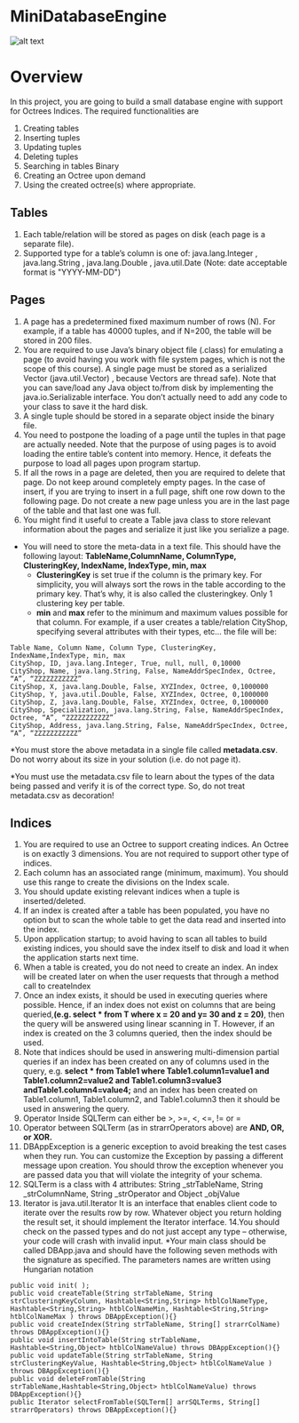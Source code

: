 # MiniDatabaseEngine
![alt text](https://docs-assets.developer.apple.com/published/183088f967/octree_2x_d5ec086e-6563-4f2b-99a2-4e1762919c72.png)
# Overview
In this project, you are going to build a small database engine with support for Octrees Indices. 
The required functionalities are 
1. Creating tables 
2. Inserting tuples 
3. Updating tuples
4. Deleting tuples 
5. Searching in tables Binary
6. Creating an Octree upon demand 
7. Using the created octree(s) where appropriate.

## Tables
1. Each table/relation will be stored as pages on disk (each page is a separate file). 
2. Supported type for a table’s column is one of: java.lang.Integer , java.lang.String , 
java.lang.Double , java.util.Date (Note: date acceptable format is "YYYY-MM-DD")
## Pages
1. A page has a predetermined fixed maximum number of rows (N). For example, if a 
table has 40000 tuples, and if N=200, the table will be stored in 200 files. 
2. You are required to use Java’s binary object file (.class) for emulating a page (to avoid 
having you work with file system pages, which is not the scope of this course). A single 
page must be stored as a serialized Vector (java.util.Vector) , because Vectors are thread 
safe). Note that you can save/load any Java object to/from disk by implementing the 
java.io.Serializable interface. You don’t actually need to add any code to your class to 
save it the hard disk.
3. A single tuple should be stored in a separate object inside the binary file. 
4. You need to postpone the loading of a page until the tuples in that page are actually 
needed. Note that the purpose of using pages is to avoid loading the entire table’s content 
into memory. Hence, it defeats the purpose to load all pages upon program startup. 
5. If all the rows in a page are deleted, then you are required to delete that page. Do not 
keep around completely empty pages. In the case of insert, if you are trying to insert in a 
full page, shift one row down to the following page. Do not create a new page unless you 
are in the last page of the table and that last one was full. 
6. You might find it useful to create a Table java class to store relevant information about 
the pages and serialize it just like you serialize a page.



* You will need to store the meta-data in a text file. This should have the following 
layout: 
**TableName,ColumnName, ColumnType, ClusteringKey, IndexName, IndexType, min, max**
  * **ClusteringKey** is set true if the column is the primary key. For simplicity, you will 
always sort the rows in the table according to the primary key. That’s why, it is also 
called the clusteringkey. Only 1 clustering key per table. 
  * **min** and **max** refer to the minimum and maximum values possible for that column. 
For example, if a user creates a table/relation CityShop, specifying several attributes 
with their types, etc… the file will be:

```
Table Name, Column Name, Column Type, ClusteringKey, IndexName,IndexType, min, max 
CityShop, ID, java.lang.Integer, True, null, null, 0,10000 
CityShop, Name, java.lang.String, False, NameAddrSpecIndex, Octree, “A”, “ZZZZZZZZZZZ” 
CityShop, X, java.lang.Double, False, XYZIndex, Octree, 0,1000000 
CityShop, Y, java.util.Double, False, XYZIndex, Octree, 0,1000000 
CityShop, Z, java.lang.Double, False, XYZIndex, Octree, 0,1000000 
CityShop, Specialization, java.lang.String, False, NameAddrSpecIndex, Octree, “A”, “ZZZZZZZZZZZ” 
CityShop, Address, java.lang.String, False, NameAddrSpecIndex, Octree, “A”, “ZZZZZZZZZZZ”
```
*You must store the above metadata in a single file called **metadata.csv**. Do not worry 
about its size in your solution (i.e. do not page it). 

*You must use the metadata.csv file to learn about the types of the data being passed 
and verify it is of the correct type. So, do not treat metadata.csv as decoration!

## Indices
1. You are required to use an Octree to support creating indices. An Octree is on exactly 3 dimensions. You are not required to support other type of indices.
2. Each column has an associated range (minimum, maximum). You should use this range to create the divisions on the Index scale.
3.  You should update existing relevant indices when a tuple is inserted/deleted. 
4.  If an index is created after a table has been populated, you have no option but to scan the whole table to get the data read and inserted into the index.
5.  Upon application startup; to avoid having to scan all tables to build existing indices, you should save the index itself to disk and load it when the application starts next time.
6.  When a table is created, you do not need to create an index. An index will be created later on when the user requests that through a method call to createIndex
7.  Once an index exists, it should be used in executing queries where possible. Hence, if an index does not exist on columns that are being queried,**(e.g. select * from T where x = 20 and y= 30 and z = 20)**, then the query will be answered using linear scanning in T. However, if an index is created on the 3 columns queried, then the index should be used.
8. Note that indices should be used in answering multi-dimension partial queries if an index has been created on any of columns used in the query, e.g. **select * from Table1 where Table1.column1=value1 and Table1.column2=value2 and Table1.column3=value3 andTable1.column4=value4;** and an index has been created on Table1.column1, Table1.column2, and Table1.column3 then it should be used in answering the query.
9. Operator Inside SQLTerm can either be >, >=, <, <=, != or = 
10. Operator between SQLTerm (as in strarrOperators above) are **AND, OR, or XOR.**
11. DBAppException is a generic exception to avoid breaking the test cases when they run. You can customize the Exception by passing a different message upon creation. You should throw the exception whenever you are passed data you that will violate the integrity of your schema. 
12. SQLTerm is a class with 4 attributes: String _strTableName, String _strColumnName, String _strOperator and Object _objValue
13. Iterator is java.util.Iterator It is an interface that enables client code to iterate over the results row by row. Whatever object you return holding the result set, it should implement the Iterator interface.
14.You should check on the passed types and do not just accept any type – otherwise, your code will crash with invalid input. 
*Your main class should be called DBApp.java and should have the following seven methods with the signature as specified. The parameters names are written using Hungarian notation
```
public void init( ); 
public void createTable(String strTableName, String strClusteringKeyColumn, Hashtable<String,String> htblColNameType, Hashtable<String,String> htblColNameMin, Hashtable<String,String> htblColNameMax ) throws DBAppException(){}
public void createIndex(String strTableName, String[] strarrColName) throws DBAppException(){}
public void insertIntoTable(String strTableName, Hashtable<String,Object> htblColNameValue) throws DBAppException(){} 
public void updateTable(String strTableName, String strClusteringKeyValue, Hashtable<String,Object> htblColNameValue ) throws DBAppException(){}
public void deleteFromTable(String strTableName,Hashtable<String,Object> htblColNameValue) throws DBAppException(){}
public Iterator selectFromTable(SQLTerm[] arrSQLTerms, String[] strarrOperators) throws DBAppException(){}
```
